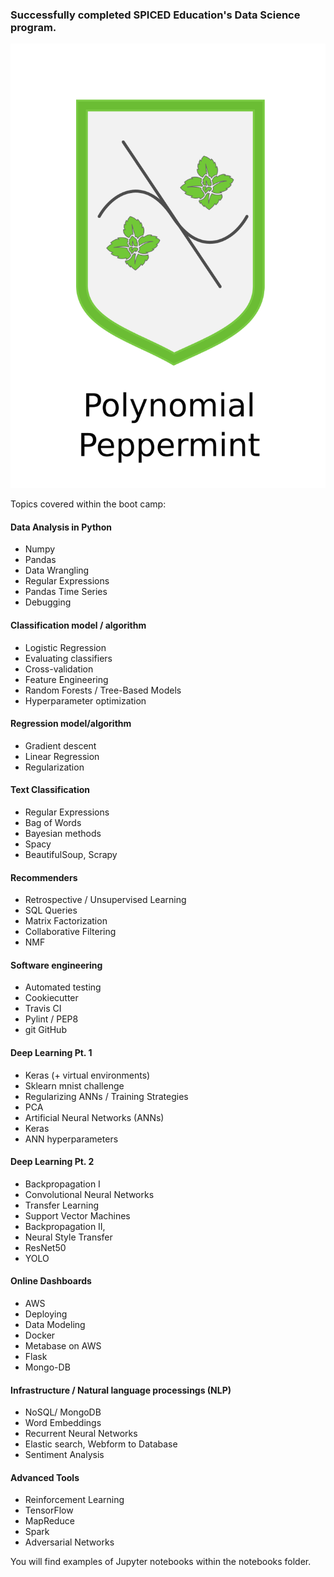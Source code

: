 
### Successfully completed SPICED Education's Data Science program.


![polypepp](img/polynomial_peppermint.png)


Topics covered within the boot camp:

#### Data Analysis in Python
- Numpy
- Pandas
- Data Wrangling
- Regular Expressions
- Pandas Time Series
- Debugging

#### Classification model / algorithm
- Logistic Regression
- Evaluating classifiers
- Cross-validation
- Feature Engineering
- Random Forests / Tree-Based Models
- Hyperparameter optimization

#### Regression model/algorithm
- Gradient descent
- Linear Regression
- Regularization


#### Text Classification
- Regular Expressions
- Bag of Words
- Bayesian methods
- Spacy
- BeautifulSoup, Scrapy


#### Recommenders
- Retrospective /  Unsupervised Learning
- SQL Queries
- Matrix Factorization
- Collaborative Filtering
- NMF

#### Software engineering
- Automated testing
- Cookiecutter
- Travis CI
- Pylint / PEP8
- git GitHub

#### Deep Learning Pt. 1
- Keras (+ virtual environments)
- Sklearn mnist challenge
- Regularizing ANNs / Training Strategies
- PCA
- Artificial Neural Networks (ANNs)
- Keras
- ANN hyperparameters

#### Deep Learning Pt. 2
- Backpropagation I
- Convolutional Neural Networks
- Transfer Learning
- Support Vector Machines
- Backpropagation II,
- Neural Style Transfer
- ResNet50
- YOLO

#### Online Dashboards
- AWS
- Deploying
- Data Modeling
- Docker
- Metabase on AWS
- Flask
- Mongo-DB

#### Infrastructure / Natural language processings (NLP)
- NoSQL/ MongoDB
- Word Embeddings
- Recurrent Neural Networks
- Elastic search, Webform to Database
- Sentiment Analysis

#### Advanced Tools
- Reinforcement Learning
- TensorFlow
- MapReduce
- Spark
- Adversarial Networks



You will find examples of Jupyter notebooks within the notebooks folder.
